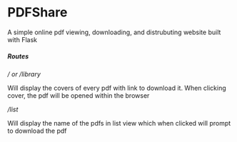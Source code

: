 # PDFShare
</h4>A simple online pdf viewing, downloading, and distrubuting website built with Flask</h4>

<h5>Routes</h5>
<em>/ or /library</em>

Will display the covers of every pdf with link to download it. When clicking cover, the pdf will be opened within the browser

<em>/list</em>

Will display the name of the pdfs in list view which when clicked will prompt to download the pdf
